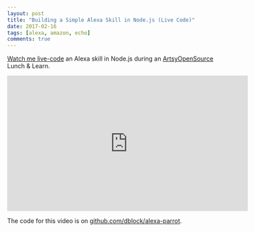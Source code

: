 ```yaml
---
layout: post
title: "Building a Simple Alexa Skill in Node.js (Live Code)"
date: 2017-02-16
tags: [alexa, amazon, echo]
comments: true
---
```

[Watch me live-code](https://www.youtube.com/watch?v=pzM4jv7k7Rg) an Alexa skill in Node.js during an [ArtsyOpenSource](https://twitter.com/ArtsyOpenSource) Lunch & Learn.

<iframe width="560" height="315" src="https://www.youtube.com/embed/pzM4jv7k7Rg" frameborder="0" allowfullscreen></iframe>

The code for this video is on [github.com/dblock/alexa-parrot](https://github.com/dblock/alexa-parrot).
